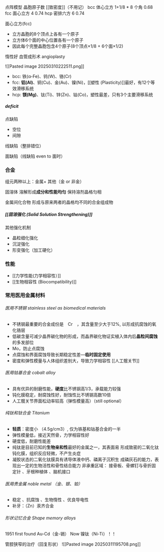 点阵模型                晶胞原子数             [[致密度]]（不用记）
	bcc 体心立方     1+1/8 * 8 个角       0.68
	fcc  面心立方     4                             0.74
	hcp 密排六方     6                             0.74


面心立方(fcc)
- 立方晶胞的8个顶点上各有一个原子
- 立方体6个面的中心位置各有一个原子
- 因此每个完整晶胞包含4个原子(8个顶点×1/8 + 6个面×1/2)


惰性好
血管成形术 angioplasty

![[Pasted image 20250310222511.png]]
- bcc: 铁(α-Fe)、钨(W)、铬(Cr)
- fcc: **铝(Al)**、铜(Cu)、金(Au)、镍(Ni)，[[塑性 (Plasticity)]]最好，有12个等效滑移系统
- hcp: **镁(Mg)**、钛(Ti)、锌(Zn)、钴(Co)，塑性最差，只有3个主要滑移系统



##### deficit
点缺陷
- 空位
- 间隙

线缺陷（整排错位）

面缺陷（线缺陷 even to 面时）


### 合金
组元两种以上：金属+ 其他（金 or 非金）

固溶体
	溶解形成**成分和性能均匀**
	保持溶剂晶格匀相

金属间化合物
	形成与原来两者的晶格均不同的合金组成物

##### [[固溶强化 (Solid Solution Strengthening)]]

其他强化机制
- 晶粒细化强化
- 沉淀强化
- 形变强化（加工硬化）


### 性能
	
-  [[力学性能(力学相容性）]]
- [[生物相容性 (Biocompatibility)]]


### 常用医用金属材料

###### 医用不锈钢 stainless steel as biomedical materials
- 不锈钢最重要的合金成份是　Cr　，其含量至少大于12%, 以形成抗腐蚀的氧化铬层
- 低碳含量可减少晶界碳化物的形成，而晶界碳化物证实植入体内后**晶粒间腐蚀**的多发部位
- Mo，防止点腐蚀
- 点腐蚀和界面腐蚀导致长期稳定性差—**临时固定使用**
- 密度和弹性模量与人体组织差别大，导致力学相容性
[[人工髋关节]]


###### 医用钴基合金 cobalt alloy
- 具有优异的耐磨性能，**硬度**比不锈钢高1/3，承载能力较强
- 钝化膜稳定，耐腐蚀性好，耐蚀性比不锈钢高数10倍
- 人工髋关节界面松动率较高（弹性模量高）（still optional）


###### 纯钛和钛合金 Titanium
- **轻质**：密度小 （4.5g/cm3）, 仅为铁基和钴基合金的一半
- 弹性模量低，接近天然骨，力学相容性好
- 硬度低，耐磨性能差
- 纯钛是目前已知的**生物亲和性**最好的金属之一，其表面易 形成致密的二氧化钛钝化膜，组织反应轻微，不产生炎症
- 凝胶状态的二氧化钛膜具有诱导体液中钙、磷离子沉积生 成磷灰石的能力，表现出一定的生物活性和骨性结合能力
非承重区域： 接骨板、骨螺钉与骨折固定针 、牙根种植体 、脑机接口


###### 医用贵金属 noble metal （金、银、铂）
- 稳定 、抗腐蚀 、生物惰性 、优良导电性
- 补牙：（Zn）汞齐合金



###### 形状记忆合金 Shape memory alloys
1951 first found Au-Cd（金-镉）
Now 镍钛（Ni-Ti）！！

管腔狭窄的治疗（回复形状）
			![[Pasted image 20250311195708.png]]



